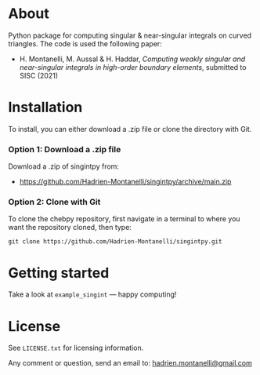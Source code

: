 # About
Python package for computing singular &amp; near-singular integrals on curved triangles. The code is used the following paper:
- H. Montanelli, M. Aussal &amp; H. Haddar, <i>Computing weakly singular and near-singular integrals in high-order boundary elements</i>, submitted to SISC (2021)

# Installation

To install, you can either download a .zip file or clone the directory with Git.

### Option 1: Download a .zip file

Download a .zip of singintpy from:

- https://github.com/Hadrien-Montanelli/singintpy/archive/main.zip

### Option 2: Clone with Git

To clone the chebpy repository, first navigate in a terminal to where you want the repository cloned, then type:
```
git clone https://github.com/Hadrien-Montanelli/singintpy.git
```

# Getting started

Take a look at `example_singint` &mdash; happy computing!

# License
See `LICENSE.txt` for licensing information.


Any comment or question, send an email to: hadrien.montanelli@gmail.com
